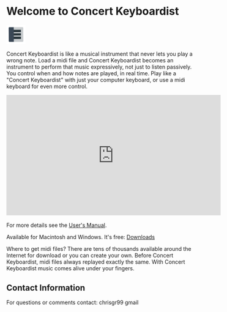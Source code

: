 # Welcome to Concert Keyboardist

<img src="AppIcon.png" alt="CK" style="width:10%;margin:0px 0px 0px 0px">

Concert Keyboardist is like a musical instrument that never lets you play a wrong note. Load a midi file and Concert Keyboardist becomes an instrument to perform that music expressively, not just to listen passively. You control when and how notes are played, in real time. Play like a "Concert Keyboardist" with just your computer keyboard, or use a midi keyboard for even more control.

<iframe width="560" height="315" src="https://www.youtube.com/embed/xb66fzwdDS4" frameborder="0" allow="autoplay; encrypted-media" allowfullscreen></iframe>

For more details see the [User's Manual](http://www.concertkeyboardist.com/Documentation/EN/ckdoc.htm).

Available for Macintosh and Windows.  It's free: [Downloads](https://github.com/chrisgr88/ConcertKeyboardist/releases)

Where to get midi files?  There are tens of thousands available around the Internet for download or you can create your own.  Before Concert Keyboardist, midi files always replayed exactly the same.  With Concert Keyboardist music comes alive under your fingers.

## Contact Information

For questions or comments contact: chrisgr99 gmail